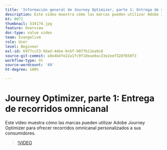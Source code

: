 ```yaml
---
title: 'Información general de Journey Optimizer, parte 1: Entrega de recorridos omnicanal'
description: Este vídeo muestra cómo las marcas pueden utilizar Adobe Journey Optimizer para ofrecer recorridos omnicanal personalizados a sus consumidores.
kt: 8071
thumbnail: 334174.jpg
feature: Overview
doc-type: value video
team: Evangelism
role: User
level: Beginner
exl-id: 6977cc53-9dad-4dee-9cbf-90f7b11ea9c8
source-git-commit: a8e4b4fe22a1fc9f10eae0ac33e2eef328f650f3
workflow-type: ht
source-wordcount: '49'
ht-degree: 100%

---
```


# Journey Optimizer, parte 1: Entrega de recorridos omnicanal

Este vídeo muestra cómo las marcas pueden utilizar Adobe Journey Optimizer para ofrecer recorridos omnicanal personalizados a sus consumidores.

>[!VIDEO](https://video.tv.adobe.com/v/334174?quality=12)

